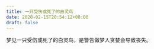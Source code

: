 ```yaml
---
title: 一只受伤或死了的白灵鸟
date: 2020-02-15T20:54:12+08:00
draft: false
---
```


梦见一只受伤或死了的白灵鸟，是警告做梦人贪婪会导致丧失。
